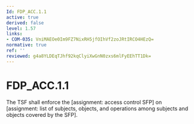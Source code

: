 ```yaml
---
Id: FDP_ACC.1.1
active: true
derived: false
level: 1.57
links:
- COM-035: VniMAEOe0Im9FZ7NixRH5jfOIhVf2zoJRtIRCO4HEzQ=
normative: true
ref: ''
reviewed: g4a8YLDEqTJhf92kqClyiXwGnN0zxs6mlFyEEhTT1Dk=
---
```


# FDP_ACC.1.1

The TSF shall enforce the [assignment: access control SFP] on [assignment: list of subjects, objects, and operations among subjects and objects covered by the SFP].